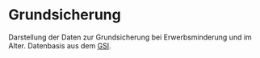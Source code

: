 # Grundsicherung

Darstellung der Daten zur Grundsicherung bei Erwerbsminderung und im Alter. 
Datenbasis aus dem [GSI](http://gsi-berlin.info/).
